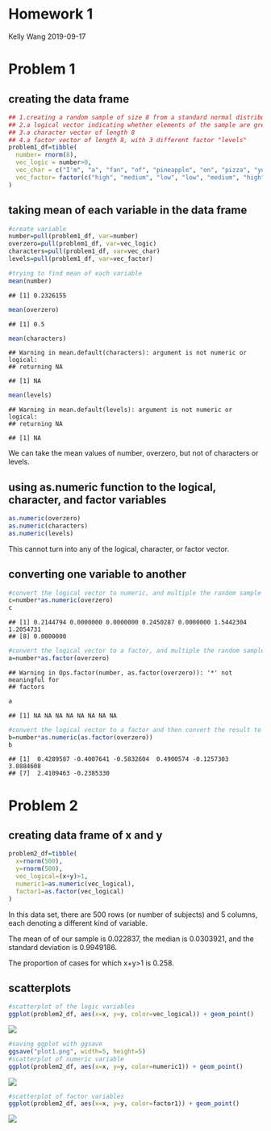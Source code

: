 Homework 1
================
Kelly Wang
2019-09-17

# Problem 1

## creating the data frame

``` r
## 1.creating a random sample of size 8 from a standard normal distribution
## 2.a logical vector indicating whether elements of the sample are greater than 0
## 3.a character vector of length 8
## 4.a factor vector of length 8, with 3 different factor "levels"
problem1_df=tibble(
  number= rnorm(8),
  vec_logic = number>0,
  vec_char = c("I'm", "a", "fan", "of", "pineapple", "on", "pizza", "yum!"),
  vec_factor= factor(c("high", "medium", "low", "low", "medium", "high", "medium", "medium"))
)
```

## taking mean of each variable in the data frame

``` r
#create variable
number=pull(problem1_df, var=number)
overzero=pull(problem1_df, var=vec_logic)
characters=pull(problem1_df, var=vec_char)
levels=pull(problem1_df, var=vec_factor)

#trying to find mean of each variable
mean(number)
```

    ## [1] 0.2326155

``` r
mean(overzero)
```

    ## [1] 0.5

``` r
mean(characters)
```

    ## Warning in mean.default(characters): argument is not numeric or logical:
    ## returning NA

    ## [1] NA

``` r
mean(levels)
```

    ## Warning in mean.default(levels): argument is not numeric or logical:
    ## returning NA

    ## [1] NA

We can take the mean values of number, overzero, but not of characters
or
levels.

## using as.numeric function to the logical, character, and factor variables

``` r
as.numeric(overzero)
as.numeric(characters)
as.numeric(levels)
```

This cannot turn into any of the logical, character, or factor
vector.

## converting one variable to another

``` r
#convert the logical vector to numeric, and multiple the random sample by the result
c=number*as.numeric(overzero)
c
```

    ## [1] 0.2144794 0.0000000 0.0000000 0.2450287 0.0000000 1.5442304 1.2054731
    ## [8] 0.0000000

``` r
#convert the logical vector to a factor, and multiple the random sample by the result
a=number*as.factor(overzero)
```

    ## Warning in Ops.factor(number, as.factor(overzero)): '*' not meaningful for
    ## factors

``` r
a
```

    ## [1] NA NA NA NA NA NA NA NA

``` r
#convert the logical vector to a factor and then convert the result to numeric, and multiply the random sample by the result
b=number*as.numeric(as.factor(overzero))
b
```

    ## [1]  0.4289587 -0.4007641 -0.5832604  0.4900574 -0.1257303  3.0884608
    ## [7]  2.4109463 -0.2385330

# Problem 2

## creating data frame of x and y

``` r
problem2_df=tibble(
  x=rnorm(500),
  y=rnorm(500),
  vec_logical=(x+y)>1,
  numeric1=as.numeric(vec_logical),
  factor1=as.factor(vec_logical)
)
```

In this data set, there are 500 rows (or number of subjects) and 5
columns, each denoting a different kind of variable.

The mean of of our sample is 0.022837, the median is 0.0303921, and the
standard deviation is 0.9949186.

The proportion of cases for which x+y\>1 is 0.258.

## scatterplots

``` r
#scatterplot of the logic variables
ggplot(problem2_df, aes(x=x, y=y, color=vec_logical)) + geom_point()
```

![](p8105_hw1_kzw2102_files/figure-gfm/unnamed-chunk-3-1.png)<!-- -->

``` r
#saving ggplot with ggsave
ggsave("plot1.png", width=5, height=5)
#scatterplot of numeric variable
ggplot(problem2_df, aes(x=x, y=y, color=numeric1)) + geom_point()
```

![](p8105_hw1_kzw2102_files/figure-gfm/unnamed-chunk-3-2.png)<!-- -->

``` r
#scatterplot of factor variables
ggplot(problem2_df, aes(x=x, y=y, color=factor1)) + geom_point()
```

![](p8105_hw1_kzw2102_files/figure-gfm/unnamed-chunk-3-3.png)<!-- -->
